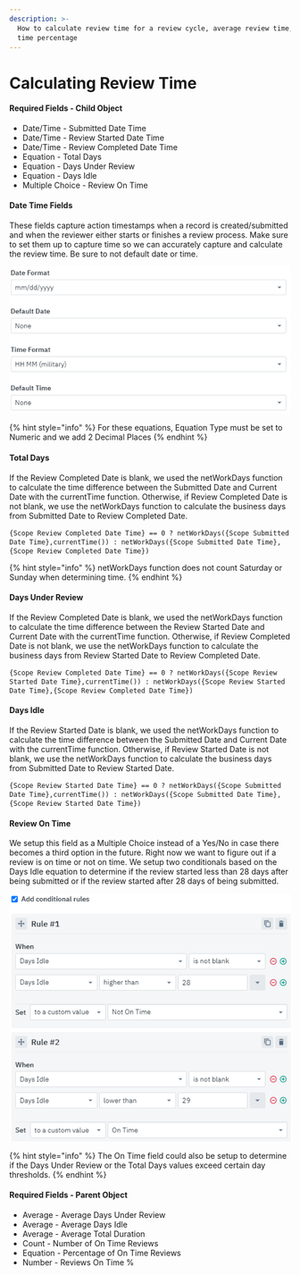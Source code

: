 ```yaml
---
description: >-
  How to calculate review time for a review cycle, average review time, and on
  time percentage
---
```


# Calculating Review Time

#### Required Fields - Child Object

* Date/Time - Submitted Date Time
* Date/Time - Review Started Date Time
* Date/Time - Review Completed Date Time
* Equation - Total Days
* Equation - Days Under Review
* Equation - Days Idle
* Multiple Choice - Review On Time

#### Date Time Fields

These fields capture action timestamps when a record is created/submitted and when the reviewer either starts or finishes a review process. Make sure to set them up to capture time so we can accurately capture and calculate the review time. Be sure to not default date or time.

![](../../.gitbook/assets/image%20%28212%29.png)

{% hint style="info" %}
For these equations, Equation Type must be set to Numeric and we add 2 Decimal Places
{% endhint %}

#### Total Days

If the Review Completed Date is blank, we used the netWorkDays function to calculate the time difference between the Submitted Date and Current Date with the currentTime function. Otherwise, if Review Completed Date is not blank, we use the netWorkDays function to calculate the business days from Submitted Date to Review Completed Date.

```text
{Scope Review Completed Date Time} == 0 ? netWorkDays({Scope Submitted Date Time},currentTime()) : netWorkDays({Scope Submitted Date Time},{Scope Review Completed Date Time})
```

{% hint style="info" %}
netWorkDays function does not count Saturday or Sunday when determining time.
{% endhint %}

#### Days Under Review

If the Review Completed Date is blank, we used the netWorkDays function to calculate the time difference between the Review Started Date and Current Date with the currentTime function. Otherwise, if Review Completed Date is not blank, we use the netWorkDays function to calculate the business days from Review Started Date to Review Completed Date.

```text
{Scope Review Completed Date Time} == 0 ? netWorkDays({Scope Review Started Date Time},currentTime()) : netWorkDays({Scope Review Started Date Time},{Scope Review Completed Date Time})
```

#### Days Idle

If the Review Started Date is blank, we used the netWorkDays function to calculate the time difference between the Submitted Date and Current Date with the currentTime function. Otherwise, if Review Started Date is not blank, we use the netWorkDays function to calculate the business days from Submitted Date to Review Started Date.

```text
{Scope Review Started Date Time} == 0 ? netWorkDays({Scope Submitted Date Time},currentTime()) : netWorkDays({Scope Submitted Date Time},{Scope Review Started Date Time})
```

#### Review On Time

We setup this field as a Multiple Choice instead of a Yes/No in case there becomes a third option in the future. Right now we want to figure out if a review is on time or not on time. We setup two conditionals based on the Days Idle equation to determine if the review started less than 28 days after being submitted or if the review started after 28 days of being submitted.

![](../../.gitbook/assets/image%20%28235%29.png)

{% hint style="info" %}
The On Time field could also be setup to determine if the Days Under Review or the Total Days values exceed certain day thresholds.
{% endhint %}



#### Required Fields - Parent Object

* Average - Average Days Under Review
* Average - Average Days Idle
* Average - Average Total Duration
* Count - Number of On Time Reviews
* Equation - Percentage of On Time Reviews
* Number - Reviews On Time %



